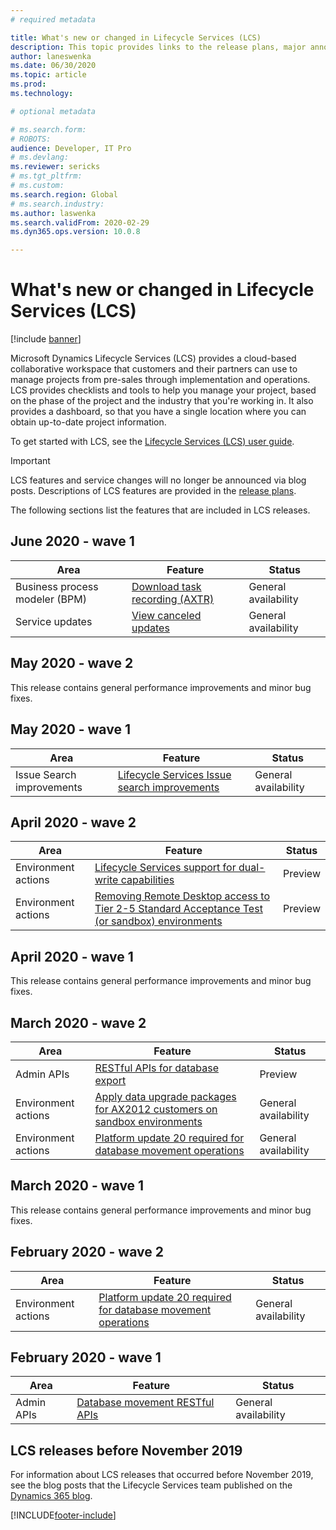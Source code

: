 ```yaml
---
# required metadata

title: What's new or changed in Lifecycle Services (LCS)
description: This topic provides links to the release plans, major announcements, and more for Microsoft Dynamics Lifecycle Services (LCS). 
author: laneswenka
ms.date: 06/30/2020
ms.topic: article
ms.prod: 
ms.technology: 

# optional metadata

# ms.search.form: 
# ROBOTS: 
audience: Developer, IT Pro
# ms.devlang:
ms.reviewer: sericks
# ms.tgt_pltfrm: 
# ms.custom: 
ms.search.region: Global
# ms.search.industry: 
ms.author: laswenka
ms.search.validFrom: 2020-02-29
ms.dyn365.ops.version: 10.0.8

---
```


# What's new or changed in Lifecycle Services (LCS)

[!include [banner](../includes/banner.md)]

Microsoft Dynamics Lifecycle Services (LCS) provides a cloud-based collaborative workspace that customers and their partners can use to manage projects from pre-sales through implementation and operations. LCS provides checklists and tools to help you manage your project, based on the phase of the project and the industry that you're working in. It also provides a dashboard, so that you have a single location where you can obtain up-to-date project information.

To get started with LCS, see the [Lifecycle Services (LCS) user guide](lcs-user-guide.md).

> [!IMPORTANT]
> LCS features and service changes will no longer be announced via blog posts. Descriptions of LCS features are provided in the [release plans](/dynamics365/release-plans/). 

The following sections list the features that are included in LCS releases.
## June 2020 - wave 1
| Area | Feature |Status |
|------|---------|-------|
| Business process modeler (BPM) | [Download task recording (AXTR)](/dynamics365-release-plan/2020wave1/finance-operations-crossapp-capabilities/download-task-recordings-business-process-modeler) | General availability | 
| Service updates | [View canceled updates](configure-service-updates.md#canceled-updates) | General availability |  

## May 2020 - wave 2

This release contains general performance improvements and minor bug fixes.   

## May 2020 - wave 1
| Area | Feature |Status |
|------|---------|-------|
| Issue Search improvements | [Lifecycle Services Issue search improvements](/dynamics365-release-plan/2020wave1/finance-operations-crossapp-capabilities/lifecycle-services-issue-search-improvements) | General availability | 


## April 2020 - wave 2

| Area | Feature | Status |
|------|---------|---------|
| Environment actions | [Lifecycle Services support for dual-write capabilities](/dynamics365-release-plan/2020wave1/finance-operations-crossapp-capabilities/lifecycle-services-support-dual-write-capabilities) | Preview|
| Environment actions | [Removing Remote Desktop access to Tier 2-5 Standard Acceptance Test (or sandbox) environments](/dynamics365-release-plan/2020wave1/finance-operations-crossapp-capabilities/removing-remote-desktop-access-tier-2-5-standard-acceptance-test-or-sandbox-environments) | Preview|

## April 2020 - wave 1

This release contains general performance improvements and minor bug fixes.  

## March 2020 - wave 2

| Area | Feature | Status |
|------|---------|--------|
| Admin APIs | [RESTful APIs for database export](/dynamics365-release-plan/2019wave2/finance-operations-crossapp-capabilities/restful-apis-database-export) | Preview |
| Environment actions | [Apply data upgrade packages for AX2012 customers on sandbox environments](/dynamics365-release-plan/2019wave2/finance-operations-crossapp-capabilities/apply-data-upgrade-packages-ax-2012-customers-sandbox-environments) | General availability |
| Environment actions | [Platform update 20 required for database movement operations](/dynamics365-release-plan/2019wave2/finance-operations-crossapp-capabilities/platform-update-20-required-database-movement-operations) | General availability|

## March 2020 - wave 1

This release contains general performance improvements and minor bug fixes.  

## February 2020 - wave 2

| Area | Feature | Status |
|------|---------|--------|
| Environment actions | [Platform update 20 required for database movement operations](/dynamics365-release-plan/2019wave2/finance-operations-crossapp-capabilities/platform-update-20-required-database-movement-operations) | General availability |

## February 2020 - wave 1

| Area | Feature | Status |
|------|---------|-------|
| Admin APIs | [Database movement RESTful APIs](/dynamics365-release-plan/2019wave2/finance-operations-crossapp-capabilities/database-movement-restful-apis-lifecycle-services) | General availability |

## LCS releases before November 2019

For information about LCS releases that occurred before November 2019, see the blog posts that the Lifecycle Services team published on the [Dynamics 365 blog](https://cloudblogs.microsoft.com/dynamics365/author/lifecycle-services-team/).


[!INCLUDE[footer-include](../../../includes/footer-banner.md)]
